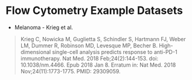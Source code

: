 # Flow Cytometry Example Datasets

* Melanoma - Krieg et al.

> Krieg C, Nowicka M, Guglietta S, Schindler S, Hartmann FJ, Weber LM, Dummer R, Robinson MD, Levesque MP, Becher B. High-dimensional single-cell analysis predicts response to anti-PD-1 immunotherapy. Nat Med. 2018 Feb;24(2):144-153. doi: 10.1038/nm.4466. Epub 2018 Jan 8. Erratum in: Nat Med. 2018 Nov;24(11):1773-1775. PMID: 29309059.